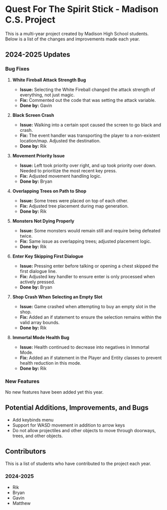 # Quest For The Spirit Stick - Madison C.S. Project
This is a multi-year project created by Madison High School students.  
Below is a list of the changes and improvements made each year.  

## 2024-2025 Updates

### Bug Fixes
1. **White Fireball Attack Strength Bug**  
   - **Issue:** Selecting the White Fireball changed the attack strength of everything, not just magic.  
   - **Fix:** Commented out the code that was setting the attack variable.  
   - **Done by:** Gavin

2. **Black Screen Crash**  
   - **Issue:** Walking into a certain spot caused the screen to go black and crash.  
   - **Fix:** The event handler was transporting the player to a non-existent location/map. Adjusted the destination.  
   - **Done by:** Rik

3. **Movement Priority Issue**  
   - **Issue:** Left took priority over right, and up took priority over down. Needed to prioritize the most recent key press.  
   - **Fix:** Adjusted movement handling logic.  
   - **Done by:** Bryan

4. **Overlapping Trees on Path to Shop**  
   - **Issue:** Some trees were placed on top of each other.  
   - **Fix:** Adjusted tree placement during map generation.  
   - **Done by:** Rik

5. **Monsters Not Dying Properly**  
   - **Issue:** Some monsters would remain still and require being defeated twice.  
   - **Fix:** Same issue as overlapping trees; adjusted placement logic.  
   - **Done by:** Rik

6. **Enter Key Skipping First Dialogue**  
   - **Issue:** Pressing enter before talking or opening a chest skipped the first dialogue line.  
   - **Fix:** Adjusted key handler to ensure enter is only processed when actively pressed.  
   - **Done by:** Bryan

7. **Shop Crash When Selecting an Empty Slot**  
   - **Issue:** Game crashed when attempting to buy an empty slot in the shop.  
   - **Fix:** Added an if statement to ensure the selection remains within the valid array bounds.  
   - **Done by:** Rik

8. **Immortal Mode Health Bug**  
   - **Issue:** Health continued to decrease into negatives in Immortal Mode.  
   - **Fix:** Added an if statement in the Player and Entity classes to prevent health reduction in this mode.  
   - **Done by:** Rik  

### New Features
No new features have been added yet this year.


## Potential Additions, Improvements, and Bugs  

- Add keybinds menu  
- Support for WASD movement in addition to arrow keys  
- Do not allow projectiles and other objects to move through doorways, trees, and other objects.  

## Contributors
This is a list of students who have contributed to the project each year.  

### 2024-2025
- Rik
- Bryan
- Gavin
- Matthew